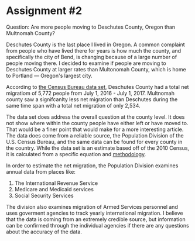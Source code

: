 # Assignment #2 #
Question: Are more people moving to Deschutes County, Oregon than Multnomah County?

Deschutes County is the last place I lived in Oregon. A common complaint from people who have lived there for years is how much the county, and specifically the city of Bend, is changing because of a large number of people moving there. I decided to examine if people are moving to Deschutes County at larger rates than Multonomah County, which is home to Portland — Oregon's largest city.

According to [the Census Bureau data set](https://factfinder.census.gov/faces/tableservices/jsf/pages/productview.xhtml?pid=PEP_2017_PEPTCOMP&prodType=table), Deschutes County had a total net migratiom of 5,772 people from July 1, 2016 - July 1, 2017. Multnomah county saw a signifcanlty less net migration than Deschutes during the same time span with a total net migration of only 2,534.

The data set does address the overall question at the county level. It does not show where within the county people have either left or have moved to. That would be a finer point that would make for a more interesting article. The data does come from a reliable source, the Population Division of the U.S. Census Bureau, and the same data can be found for every county in the country. While the data set is an estimate based off of the 2010 Census, it is calculated from a specific equation and [methodology](https://www2.census.gov/programs-surveys/popest/technical-documentation/methodology/2010-2017/2017-natstcopr-meth.pdf).

In order to estimate the net migration, the Population Division examines annual data from places like:
1. The International Revenue Service
2. Medicare and Medicaid services
3. Social Security Services

The division also examines migration of Armed Services personnel and uses goverment agencies to track yearly international migration. I believe that the data is coming from an extremely credible source, but information can be confirmed through the individual agencies if there are any questions about the accuracy of the data.
